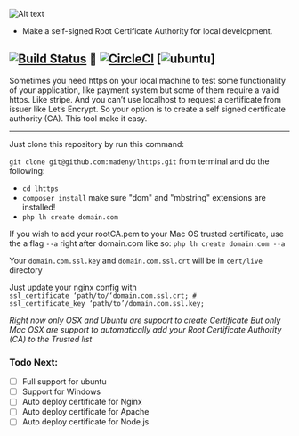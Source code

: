 
![Alt text](https://raw.githubusercontent.com/madeny/lhttps/master/lhttps.svg?sanitize=true)
* Make a self-signed Root Certificate Authority for local development.

[![Build Status](https://travis-ci.org/madeny/lhttps.svg?branch=master)](https://travis-ci.org/madeny/lhttps)  [![CircleCI](https://circleci.com/gh/madeny/lhttps.svg?style=svg)](https://circleci.com/gh/madeny/lhttps) [![ubuntu](https://github.com/madeny/lhttps/blob/master/ubuntu.png)]
---
Sometimes you need https on your local machine to test some functionality of your application, like payment system but some of them require a valid https. Like stripe. And you can’t use localhost to request a certificate from issuer like Let’s Encrypt. So your option is to create a self signed certificate authority (CA). This tool make it easy.

---

Just clone this repository by run this command:

`git clone git@github.com:madeny/lhttps.git` 
from terminal and do the following:

* `cd lhttps`
* `composer install` make sure "dom" and "mbstring" extensions are installed!
* `php lh create domain.com`

If you wish to add your rootCA.pem to your Mac OS trusted certificate, use the a flag `--a` right after domain.com like so: `php lh create domain.com --a`

Your `domain.com.ssl.key` and `domain.com.ssl.crt` will be in `cert/live` directory

Just update your nginx config with       
`ssl_certificate ‘path/to/‘domain.com.ssl.crt; # `   
`ssl_certificate_key ‘path/to’/domain.com.ssl.key;`


*Right now only OSX and Ubuntu are support to create Certificate*
*But only Mac OSX are support to automatically add your Root Certificate Authority (CA) to the Trusted list*

### Todo Next:

- [ ] Full support for ubuntu
- [ ] Support for Windows
- [ ] Auto deploy certificate for Nginx
- [ ] Auto deploy certificate for Apache
- [ ] Auto deploy certificate for Node.js
